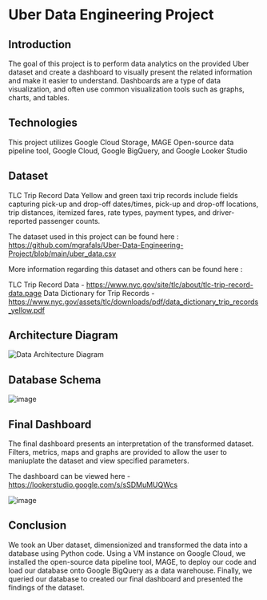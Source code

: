 # Uber Data Engineering Project

## Introduction
The goal of this project is to perform data analytics on the provided Uber dataset and create a dashboard to visually present the related information and make it easier to understand. Dashboards are a type of data visualization, and often use common visualization tools such as graphs, charts, and tables.

## Technologies
This project utilizes Google Cloud Storage, MAGE Open-source data pipeline tool, Google Cloud, Google BigQuery, and Google Looker Studio

## Dataset
TLC Trip Record Data Yellow and green taxi trip records include fields capturing pick-up and drop-off dates/times, pick-up and drop-off locations, trip distances, itemized fares, rate types, payment types, and driver-reported passenger counts.

The dataset used in this project can be found here : https://github.com/mgrafals/Uber-Data-Engineering-Project/blob/main/uber_data.csv

More information regarding this dataset and others can be found here :

TLC Trip Record Data - https://www.nyc.gov/site/tlc/about/tlc-trip-record-data.page
Data Dictionary for Trip Records - https://www.nyc.gov/assets/tlc/downloads/pdf/data_dictionary_trip_records_yellow.pdf

## Architecture Diagram
![Data Architecture Diagram](https://github.com/mgrafals/Uber-Data-Engineering-Project/assets/118086345/b8363b71-fb28-4fab-b2d0-c68874e47285)

## Database Schema
![image](https://github.com/mgrafals/Uber-Data-Engineering-Project/assets/118086345/4908aced-a41d-40e3-82fc-56314f1d7507)

## Final Dashboard
The final dashboard presents an interpretation of the transformed dataset. Filters, metrics, maps and graphs are provided to allow the user to maniuplate the dataset and view specified parameters.

The dashboard can be viewed here - https://lookerstudio.google.com/s/sSDMuMUQWcs

![image](https://github.com/mgrafals/Uber-Data-Engineering-Project/assets/118086345/e472bdcc-17ce-47f0-8049-1b38051be5e3)

## Conclusion
We took an Uber dataset, dimensionized and transformed the data into a database using Python code. Using a VM instance on Google Cloud, we installed the open-source data pipeline tool, MAGE, to deploy our code and load our database onto Google BigQuery as a data warehouse. Finally, we queried our database to created our final dashboard and presented the findings of the dataset.
